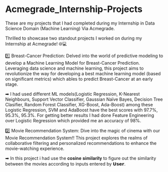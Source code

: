 # Acmegrade_Internship-Projects
These are my projects that I had completed during my Internship in Data Science Domain (Machine Learning) Via Acmegrade.

Thrilled to showcase two standout projects I worked on during my Internship at Acmegrade! 🌐💻

1️⃣ Breast-Cancer Prediction:
Delved into the world of predictive modeling to develop a Machine Learning Model for Breast-Cancer Prediction. Leveraging data science and machine learning, this project aims to revolutionize the way for developing a best machine learning model (based on significant metrics) which ables to predict Breast-Cancer at an early stage.

➡ I had used different ML models(Logistic Regression, K-Nearest Neighbours, Support Vector Classifier, Gaussian Naïve Bayes, Decision Tree Clasifier, Random Forest Classifier, XG-Boost, Ada-Boost) among these Logistic Regression, SVM and AdaBoost have the best scores with 97.7%, 95.3%, 95.3%. For getting better results I had done Feature Engineering over Logistic Regression which provided me an accuracy of 98%.

2️⃣ Movie Recommendation System:
Dive into the magic of cinema with our Movie Recommendation System!! This project explores the realms of collaborative filtering and personalized recommendations to enhance the movie-watching experience.

➡ In this project i had use the 𝐜𝐨𝐬𝐢𝐧𝐞 𝐬𝐢𝐦𝐢𝐥𝐚𝐫𝐢𝐭𝐲 to figure out the similarity between the movies according to inputs entered by 𝗨𝘀𝗲𝗿.
